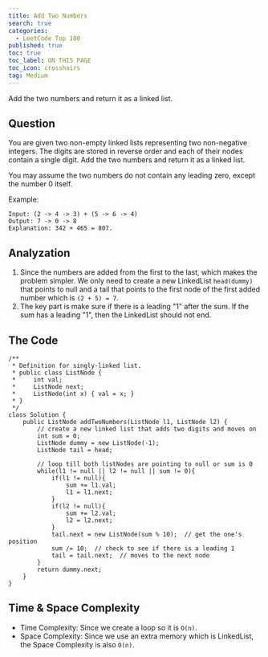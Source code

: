 ```yaml
---
title: Add Two Numbers
search: true
categories:
  - LeetCode Top 100
published: true
toc: true
toc_label: ON THIS PAGE
toc_icon: crosshairs
tag: Medium
---
```

Add the two numbers and return it as a linked list.
## Question

You are given two non-empty linked lists representing two non-negative integers. The digits are stored in reverse order and each of their nodes contain a single digit. Add the two numbers and return it as a linked list.

You may assume the two numbers do not contain any leading zero, except the number 0 itself.

Example:
```
Input: (2 -> 4 -> 3) + (5 -> 6 -> 4)
Output: 7 -> 0 -> 8
Explanation: 342 + 465 = 807.
```

## Analyzation

1. Since the numbers are added from the first to the last, which makes the problem simpler. We only need to create a new LinkedList `head(dummy)` that points to null and a tail that points to the first node of the first added number which is `(2 + 5) = 7`.
2. The key part is make sure if there is a leading "1" after the sum. If the sum has a leading "1", then the LinkedList should not end.


## The Code
```
/**
 * Definition for singly-linked list.
 * public class ListNode {
 *     int val;
 *     ListNode next;
 *     ListNode(int x) { val = x; }
 * }
 */
class Solution {
    public ListNode addTwoNumbers(ListNode l1, ListNode l2) {
        // create a new linked list that adds two digits and moves on
        int sum = 0;
        ListNode dummy = new ListNode(-1);
        ListNode tail = head;
        
        // loop till both listNodes are pointing to null or sum is 0
        while(l1 != null || l2 != null || sum != 0){
            if(l1 != null){
                sum += l1.val;
                l1 = l1.next;
            }
            if(l2 != null){
                sum += l2.val;
                l2 = l2.next;
            }
            tail.next = new ListNode(sum % 10);  // get the one's position
            sum /= 10;  // check to see if there is a leading 1
            tail = tail.next;  // moves to the next node
        }
        return dummy.next;
    }
}
```

## Time & Space Complexity
- Time Complexity: Since we create a loop so it is `O(n)`.
- Space Complexity: Since we use an extra memory which is LinkedList, the Space Complexity is also `O(n)`.
